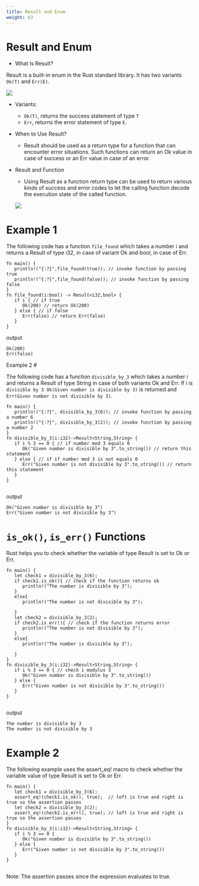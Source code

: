 ```yaml
---
title: Result and Enum
weight: 63
---
```



# Result and Enum

- What Is Result? 

Result is a built-in enum in the Rust standard library. It has two variants `Ok(T)` and `Err(E)`.

![](https://raw.githubusercontent.com/sangam14/RustLabs/master/img/enum-result.png)

- Variants:
   - `Ok(T)`, returns the success statement of type `T`
   - `Err`, returns the error statement of type `E`.
- When to Use Result? 
    - Result should be used as a return type for a function that can encounter error situations. Such functions can return an
    Ok value in case of success or an Err value in case of an error.
- Result and Function 
    - Using Result as a function return type can be used to return various kinds of success and error codes to let the calling 
    function decode the execution state of the called function.
    
    ![](https://raw.githubusercontent.com/sangam14/RustLabs/master/img/enum-result1.png)
    
# Example 1 

The following code has a function `file_found` which takes a number i and returns a Result of type i32, in case of variant Ok and bool, in case of Err.

```
fn main() {
   println!("{:?}",file_found(true)); // invoke function by passing true 
   println!("{:?}",file_found(false)); // invoke function by passing false
}
fn file_found(i:bool) -> Result<i32,bool> {
   if i { // if true
      Ok(200) // return Ok(200)
   } else { // if false
      Err(false) // return Err(false)
   }
}

```

output 

```
Ok(200)
Err(false)
```

Example 2 #

The following code has a function `divisible_by_3` which takes a number i and returns a Result of type String in case of both variants Ok and Err. 
If i is `divisible by 3 Ok(Given number is divisible by 3)` is returned and `Err(Given number is not divisible by 3)`.


```
fn main() {
   println!("{:?}", divisible_by_3(6)); // invoke function by passing a number 6
   println!("{:?}", divisible_by_3(2)); // invoke function by passing a number 2
}
fn divisible_by_3(i:i32)->Result<String,String> {
   if i % 3 == 0 { // if number mod 3 equals 0
      Ok("Given number is divisible by 3".to_string()) // return this statement
   } else { // if if number mod 3 is not equals 0
      Err("Given number is not divisible by 3".to_string()) // return this statement
   }
}


```

output 

```
Ok("Given number is divisible by 3")
Err("Given number is not divisible by 3")

```

# `is_ok()`, `is_err()` Functions 

Rust helps you to check whether the variable of type Result is set to Ok or Err.

```
fn main() {
   let check1 = divisible_by_3(6);
   if check1.is_ok(){ // check if the function returns ok
      println!("The number is divisible by 3");
   }
   else{
      println!("The number is not divisible by 3");

   }
   let check2 = divisible_by_3(2);
   if check2.is_err(){ // check if the function returns error
      println!("The number is not divisible by 3");
   }
   else{
      println!("The number is divisible by 3");

   }
}
fn divisible_by_3(i:i32)->Result<String,String> {
   if i % 3 == 0 { // check i modulus 3
      Ok("Given number is divisible by 3".to_string())
   } else {
      Err("Given number is not divisible by 3".to_string())
   }
}


```
output 

```
The number is divisible by 3
The number is not divisible by 3

```

# Example 2 

The following example uses the assert_eq! macro to check whether the variable value of type Result is set to Ok or Err.

```
fn main() {
   let check1 = divisible_by_3(6);
   assert_eq!(check1.is_ok(), true);  // left is true and right is true so the assertion passes
   let check2 = divisible_by_3(2);
   assert_eq!(check2.is_err(), true); // left is true and right is true so the assertion passes
}
fn divisible_by_3(i:i32)->Result<String,String> {
   if i % 3 == 0 {
      Ok("Given number is divisible by 3".to_string())
   } else {
      Err("Given number is not divisible by 3".to_string())
   }
}


```

 Note: The assertion passes since the expression evaluates to true.

    
    
    
    



